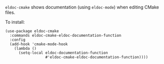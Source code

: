 `eldoc-cmake` shows documentation (using `eldoc-mode`) when editing
CMake files.

To install:
```
(use-package eldoc-cmake
  :commands eldoc-cmake-eldoc-documentation-function
  :config
  (add-hook 'cmake-mode-hook
    (lambda ()
      (setq-local eldoc-documentation-function
                  #'eldoc-cmake-eldoc-documentation-function))))
```

